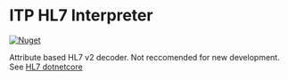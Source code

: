 # ITP HL7 Interpreter

[![Nuget](https://img.shields.io/nuget/v/Itp.HL7Interpreter)](https://www.nuget.org/packages/Itp.HL7Interpreter)

Attribute based HL7 v2 decoder.  Not reccomended for new development.  See [HL7 dotnetcore](https://www.nuget.org/packages/HL7-dotnetcore/)